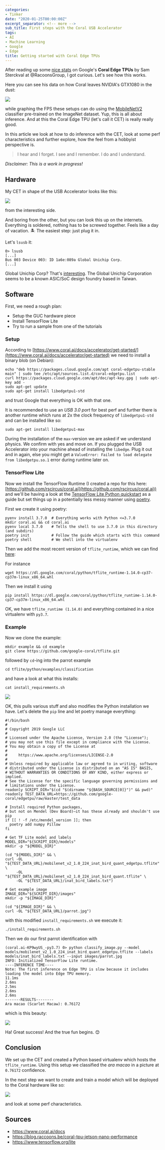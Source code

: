 ```yaml
---
categories:
- Tinker
date: "2020-01-25T00:00:00Z"
excerpt_separator: <!-- more -->
sub_title: First steps with the Coral USB Accelerator
tags:
- AI
- Machine Learning
- Google
- Edge
title: Getting started with Coral Edge TPUs
---
```


After reading up some [nice stats](https://blog.raccoons.be/coral-tpu-jetson-nano-performance) on Google's **Coral Edge TPUs** by Sam Sterckval at @RacoonsGroup, I got curious. Let's see how this works.

<!--more-->

Here you can see his data on how Coral leaves NVIDIA's GTX1080 in the dust:

![](https://rscircus.github.io/assets/img/20200125_CoralBeatsGTX1080.png)

while graphing the FPS these setups can do using the [MobileNetV2](https://arxiv.org/abs/1801.04381) classifier pre-trained on the ImageNet dataset. Yup, this is all about inference. And at this the Coral Edge TPU (let's call it CET) is really really good.

In this article we look at how to do inference with the CET, look at some perf characteristics and further explore, how the feel from a hobbyist perspective is.

> I hear and I forget. I see and I remember. I do and I understand.

_Disclaimer: This is a work in progress!_


## Hardware

My CET in shape of the USB Accelerator looks like this:

![](https://rscircus.github.io/assets/img/20200125_CoralPicture.jpg)

from the interesting side.

And boring from the other, but you can look this up on the internets. Everything is soldered, nothing has to be screwed together. Feels like a day of vacation. 🏝️ The easiest step: just plug it in.

Let's `lsusb` it:

```
0> lsusb
[...]
Bus 003 Device 003: ID 1a6e:089a Global Unichip Corp.
[...]
```

Global Unichip Corp? That's [interesting](https://en.wikipedia.org/wiki/Global_Unichip_Corporation). The Global Unichip Corporation seems to be a known ASIC/SoC design foundry based in Taiwan.


## Software

First, we need a rough plan:

- Setup the GUC hardware piece
- Install TensorFlow Lite
- Try to run a sample from one of the tutorials

### Setup

According to [https://www.coral.ai/docs/accelerator/get-started/](https://www.coral.ai/docs/accelerator/get-started) we need to install a binary blob (on Debian):

```
echo "deb https://packages.cloud.google.com/apt coral-edgetpu-stable main" | sudo tee /etc/apt/sources.list.d/coral-edgetpu.list
curl https://packages.cloud.google.com/apt/doc/apt-key.gpg | sudo apt-key add -
sudo apt-get update
sudo apt-get install libedgetpu1-std
```

and trust Google that everything is OK with that one.

It is recommended to use an _USB 3.0 port_ for best perf and further there is another runtime which runs at 2x the clock frequency of `libedgetpu1-std` and can be installed like so:

```
sudo apt-get install libedgetpu1-max
```

During the installation of the `max`-version we are asked if we understand physics. We confirm with yes and move on. If you plugged the USB Accelerator into your machine ahead of installing the `libedge`. Plug it out and in again, else you might get a `ValueError: Failed to load delegate from libedgetpu.so.1` error during runtime later on.


### TensorFlow Lite

Now we install the TensorFlow Runtime (I created a repo for this here: [https://github.com/rscircus/coral.ai](https://github.com/rscircus/coral.ai)) and we'll be having a look at the [TensorFlow Lite Python quickstart](https://www.tensorflow.org/lite/guide/python) as a guide but set things up in a potentially less messy manner using [poetry](https://python-poetry.org/).

First we create it using poetry:

```
pyenv install 3.7.0  # Everything works with Python <=3.7.0
mkdir coral.ai && cd coral.ai
pyenv local 3.7.0    # Tells the shell to use 3.7.0 in this directory (and subdirs)
poetry init          # Follow the guide which starts with this command
poetry shell         # We shell into the virtualenv
```

Then we add the most recent version of `tflite_runtime`, which we can find [here](https://www.tensorflow.org/lite/guide/python):

For instance

```
wget https://dl.google.com/coral/python/tflite_runtime-1.14.0-cp37-cp37m-linux_x86_64.whl
```

Then we install it using

```
pip install https://dl.google.com/coral/python/tflite_runtime-1.14.0-cp37-cp37m-linux_x86_64.whl
```

OK, we have `tflite_runtime (1.14.0)` and everything contained in a nice virtualenv with `py3.7`.


### Example

Now we clone the example:

```
mkdir example && cd example
git clone https://github.com/google-coral/tflite.git
```

followed by `cd`-ing into the parrot example

```
cd tflite/python/examples/classification
```

and have a look at what this installs:

```
cat install_requirements.sh
```

![](https://rscircus.github.io/assets/img/20200125_CoralInstallReqs.png)

OK, this pulls various stuff and also modifies the Python installation we have. Let's delete the `pip` line and let poetry manage everything:

```
#!/bin/bash
#
# Copyright 2019 Google LLC
#
# Licensed under the Apache License, Version 2.0 (the "License");
# you may not use this file except in compliance with the License.
# You may obtain a copy of the License at
#
#     https://www.apache.org/licenses/LICENSE-2.0
#
# Unless required by applicable law or agreed to in writing, software
# distributed under the License is distributed on an "AS IS" BASIS,
# WITHOUT WARRANTIES OR CONDITIONS OF ANY KIND, either express or implied.
# See the License for the specific language governing permissions and
# limitations under the License.
readonly SCRIPT_DIR="$(cd "$(dirname "${BASH_SOURCE[0]}")" && pwd)"
readonly TEST_DATA_URL=https://github.com/google-coral/edgetpu/raw/master/test_data

# Install required Python packages,
# but not on Mendel (Dev Board)—it has these already and shouldn't use pip
if [[ ! -f /etc/mendel_version ]]; then
  poetry add numpy Pillow
fi

# Get TF Lite model and labels
MODEL_DIR="${SCRIPT_DIR}/models"
mkdir -p "${MODEL_DIR}"

(cd "${MODEL_DIR}" && \
curl -OL "${TEST_DATA_URL}/mobilenet_v2_1.0_224_inat_bird_quant_edgetpu.tflite" \
     -OL "${TEST_DATA_URL}/mobilenet_v2_1.0_224_inat_bird_quant.tflite" \
     -OL "${TEST_DATA_URL}/inat_bird_labels.txt")

# Get example image
IMAGE_DIR="${SCRIPT_DIR}/images"
mkdir -p "${IMAGE_DIR}"

(cd "${IMAGE_DIR}" && \
curl -OL "${TEST_DATA_URL}/parrot.jpg")
```

with this modified `install_requirements.sh` we execute it:

```
./install_requirements.sh
```

Then we do our first parrot identification with

```
(coral.ai-KP9wyUS_-py3.7) 0> python classify_image.py --model models/mobilenet_v2_1.0_224_inat_bird_quant_edgetpu.tflite --labels models/inat_bird_labels.txt --input images/parrot.jpg
INFO: Initialized TensorFlow Lite runtime.
----INFERENCE TIME----
Note: The first inference on Edge TPU is slow because it includes loading the model into Edge TPU memory.
11.1ms
2.6ms
2.5ms
2.6ms
2.6ms
-------RESULTS--------
Ara macao (Scarlet Macaw): 0.76172
```

which is this beauty:

![](https://www.coral.ai/static/docs/images/parrot.jpg)

Ha! Great success! And the true fun begins. 😊

## Conclusion

We set up the CET and created a Python based virtualenv which hosts the `tflite_runtime`. Using this setup we classified the *ara macao* in a picture at `0.76172` confidence.

In the next step we want to create and train a model which will be deployed to the Coral hardware like so:

![](https://www.coral.ai/static/docs/images/edgetpu/compile-workflow.png)

and look at some perf characteristics.


## Sources

- https://www.coral.ai/docs
- https://blog.raccoons.be/coral-tpu-jetson-nano-performance
- https://www.tensorflow.org/lite

